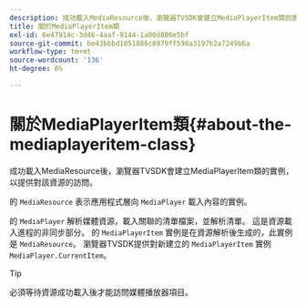 ```yaml
---
description: 成功載入MediaResource後，瀏覽器TVSDK會建立MediaPlayerItem類的實例，以提供對該資源的訪問。
title: 關於MediaPlayerItem類
exl-id: 6e47914c-3d46-4aaf-9144-1a00d886e5bf
source-git-commit: be43bbbd1051886c8979ff590a3197b2a7249b6a
workflow-type: tm+mt
source-wordcount: '136'
ht-degree: 0%

---
```


# 關於MediaPlayerItem類{#about-the-mediaplayeritem-class}

成功載入MediaResource後，瀏覽器TVSDK會建立MediaPlayerItem類的實例，以提供對該資源的訪問。

的 `MediaResource` 表示應用程式層向 `MediaPlayer` 載入內容的實例。

的 `MediaPlayer` 解析媒體資源，載入關聯的清單檔案，並解析清單。 這是資源載入進程的非同步部分。 的 `MediaPlayerItem` 實例是在資源解析後生成的，此實例是 `MediaResource`。 瀏覽器TVSDK提供對新建立的 `MediaPlayerItem` 實例 `MediaPlayer.CurrentItem`。

>[!TIP]
>
>必須等待資源成功載入後才能訪問媒體播放器項目。
